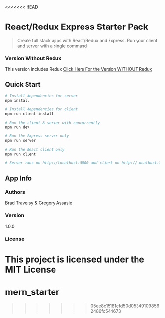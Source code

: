 <<<<<<< HEAD
# React/Redux Express Starter Pack

> Create full stack apps with React/Redux and Express. Run your client and server with a single command

### Version Without Redux
This version includes Redux
[Click Here For the Version WITHOUT Redux](https://github.com/bradtraversy/react_express_starter) 

## Quick Start

``` bash
# Install dependencies for server
npm install

# Install dependencies for client
npm run client-install

# Run the client & server with concurrently
npm run dev

# Run the Express server only
npm run server

# Run the React client only
npm run client

# Server runs on http://localhost:5000 and client on http://localhost:3000
```

## App Info

### Authors

Brad Traversy & Gregory Assasie

### Version

1.0.0

### License

This project is licensed under the MIT License
=======
# mern_starter
>>>>>>> 05ee8c15181cfd50d053491098562486fc544673
